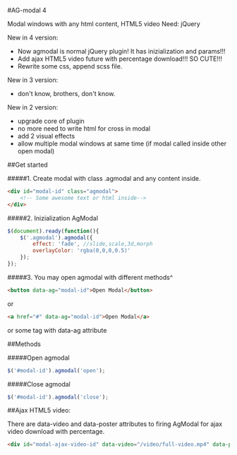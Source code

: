 #AG-modal 4

Modal windows with any html content, HTML5 video
Need: jQuery

New in 4 version:
* Now agmodal is normal jQuery plugin! It has inizialization and params!!!
* Add ajax HTML5 video future with percentage download!!! SO CUTE!!!
* Rewrite some css, append scss file.

New in 3 version:
* don't know, brothers, don't know.

New in 2 version:
* upgrade core of plugin
* no more need to write html for cross in modal
* add 2 visual effects
* allow multiple modal windows at same time (if modal called inside other open modal)

##Get started


#####1. Create modal with class .agmodal and any content inside.
```html
<div id="modal-id" class="agmodal">
	<!-- Some awesome text or html inside-->
</div>
```

#####2. Inizialization AgModal
```javascript
$(document).ready(function(){
	$('.agmodal').agmodal({
		effect: 'fade', //slide,scale,3d,morph
		overlayColor: 'rgba(0,0,0,0.5)'
	});
});
```

#####3. You may open agmodal with different methods^
```html
<button data-ag="modal-id">Open Modal</button>
```
or
```html
<a href="#" data-ag="modal-id">Open Modal</a>
```
or
some tag with data-ag attribute


##Methods


#####Open agmodal

```javascript
$('#modal-id').agmodal('open');
```

#####Close agmodal

```javascript
$('#modal-id').agmodal('close');
```



##Ajax HTML5 video:

There are data-video and data-poster attributes to firing AgModal for ajax video download with percentage.

```html
<div id="modal-ajax-video-id" data-video="/video/full-video.mp4" data-poster="/images/poster.jpg" class="agmodal agmodal--video"></div>
```
